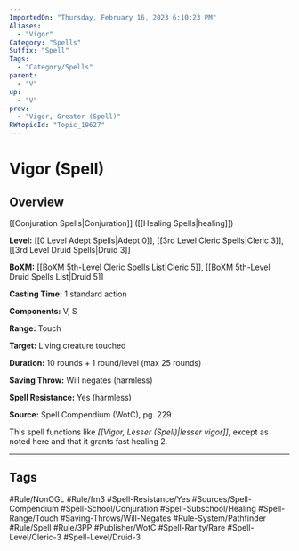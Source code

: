 ```yaml
---
ImportedOn: "Thursday, February 16, 2023 6:10:23 PM"
Aliases:
  - "Vigor"
Category: "Spells"
Suffix: "Spell"
Tags:
  - "Category/Spells"
parent:
  - "V"
up:
  - "V"
prev:
  - "Vigor, Greater (Spell)"
RWtopicId: "Topic_19627"
---
```

# Vigor (Spell)
## Overview
[[Conjuration Spells|Conjuration]] ([[Healing Spells|healing]])

**Level:** [[0 Level Adept Spells|Adept 0]], [[3rd Level Cleric Spells|Cleric 3]], [[3rd Level Druid Spells|Druid 3]]

**BoXM:** [[BoXM 5th-Level Cleric Spells List|Cleric 5]], [[BoXM 5th-Level Druid Spells List|Druid 5]]

**Casting Time:** 1 standard action

**Components:** V, S

**Range:** Touch

**Target:** Living creature touched

**Duration:** 10 rounds + 1 round/level (max 25 rounds)

**Saving Throw:** Will negates (harmless)

**Spell Resistance:** Yes (harmless)

**Source:** Spell Compendium (WotC), pg. 229

This spell functions like *[[Vigor, Lesser (Spell)|lesser vigor]]*, except as noted here and that it grants fast healing 2.


---
## Tags
#Rule/NonOGL #Rule/fm3 #Spell-Resistance/Yes #Sources/Spell-Compendium #Spell-School/Conjuration #Spell-Subschool/Healing #Spell-Range/Touch #Saving-Throws/Will-Negates #Rule-System/Pathfinder #Rule/Spell #Rule/3PP #Publisher/WotC #Spell-Rarity/Rare #Spell-Level/Cleric-3 #Spell-Level/Druid-3

